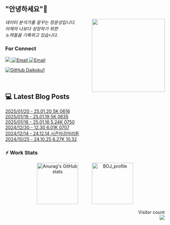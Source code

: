 
<h2> "안녕하세요"👋 </h2>
<img align='right' src="https://user-images.githubusercontent.com/50973778/144942576-b2f10b31-e628-43e4-b7da-3cc2144a5b73.gif" width="230">
<p><em> 데이터 분석가를 꿈꾸는 정윤성입니다.</br> 어제의 나보다 성장하기 위한 </br> 노력들을 기록하고 있습니다.</em></p>

### For Connect
<a href="https://blog.naver.com/jjys9047" target="_blank"><img src="https://img.shields.io/badge/-BLOG-brightgreen?style=flat-square&logo=Bloglovin&logoColor=white">
<a href="https://mail.google.com/mail/?view=cm&amp;fs=1&amp;to=jys9047@gmail.com" target="_blank"><img src="https://img.shields.io/badge/-Gmail-c14438?style=flat-square&logo=Gmail&logoColor=white" alt="Email">
<a href="mailto:jjys9047@naver.com" target="_blank"><img src="https://img.shields.io/badge/-Naver-brightgreen?style=flat-square&logo=Naver&logoColor=white" alt="Email">

[![GitHub Daikoku1](https://img.shields.io/github/followers/Daikoku1?label=follow&style=social)](https://github.com/Daikoku1)

</br>

## 💻 Latest Blog Posts
[2025/01/20 - 25.01.20 5K 0616](https://blog.naver.com/jjys9047/223732052578?fromRss=true&trackingCode=rss) <br>
[2025/01/19 - 25.01.19 5K 0635](https://blog.naver.com/jjys9047/223730749221?fromRss=true&trackingCode=rss) <br>
[2025/01/16 - 25.01.16 5.24K 0750](https://blog.naver.com/jjys9047/223728162683?fromRss=true&trackingCode=rss) <br>
[2024/12/30 - 12.30 6.01K 0707](https://blog.naver.com/jjys9047/223709861157?fromRss=true&trackingCode=rss) <br>
[2024/12/14 - 24.12.14 시즌마감마라톤](https://blog.naver.com/jjys9047/223693370633?fromRss=true&trackingCode=rss) <br>
[2024/10/25 - 24.10.25 6.27K 10.32](https://blog.naver.com/jjys9047/223632952399?fromRss=true&trackingCode=rss) <br>


### ⚡ Work Stats
<p align = 'center'>
  <img src="https://github-readme-stats.vercel.app/api?username=Daikoku1&show_icons=true&theme=midnight-purple" alt="Anurag's GitHub stats" height="130" hspace="20"/>
  <img src="http://mazassumnida.wtf/api/v2/generate_badge?boj=jys9047" alt="BOJ_profile" height="130" hspace="20"/>
</p>

<p align="right"> 
  Visitor count<br>
  <img src="https://profile-counter.glitch.me/Daikoku1/count.svg" />
</p>
